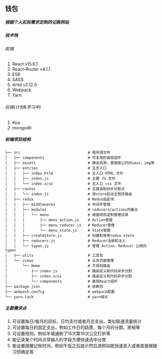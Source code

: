 ## 钱包

##### 根据个人实际需求定制的记账网站

##### 技术栈

###### 前端

1. React v15.6.1
2. React-Router v4.1.1
3. ES6
4. SASS
5. Antd v2.12.0
6. Webpack
7. Yarn

###### 后端(计划&学习中)

1. Koa
2. mongodb

##### 前端项目结构

```
├── src                               # 程序源文件
│   ├── components                    # 可复用的直观组件
│   ├── assets                        # 静态资源，里面放公共的sass，img等
│   ├── entries                       # 主页入口
│   │   ├── index.htlm                # 主入口 HTML 文件
│   │   ├── index.js                  # 主要 JS 文件
│   │   └── index.scss                # 主入口 css 文件
│   ├── routes                        # 主路由和异步分割点
│   │   └── index.js                  # 用store启动主程序路由
│   ├── redux                         # Redux指定块
│   │   ├── middlewares               # 中间件管理
│   │   ├── modules                   # reducers/actions的集合
│   │   │   └── menu                  # 根据规则定制管理目录
│   │   │       ├── menu_action.js    # Action管理
│   │   │       ├── menu_reducer.js   # Reducer管理
│   │   │       └── menu_state.js     # State管理
│   │   ├── createStore.js            # 创建和使用redux store
│   │   ├── reducers.js               # Reducer注册和注入
│   │   └── types.js                  # 管理 Action、Reducer 公用的 types
│   ├── utils                         # 工具包
│   └── views                         # 业务页面管理
│       └── Home                      # 不规则路由
│           ├── index.js              # 路由定义和代码异步分割
│           ├── index.scss            # 路由定义和代码异步分割
│           └── components            # 直观React组件
├── package.json                      # 依赖包
├── webpack.config                    # webpack配置
└── yarn.lock                         # yarn相关
```

##### 主要需求点

1. 可设置每日/每月的目标，日均支付或者月总支出，类似联通流量统计
2. 可设置每日的固定支出，例如工作日的路费、每个月的分期、房租等
3. 可设置规则，例如羊城通刷了15次第16次公交打折等
4. 能记录某个时间点常输入的字段方便快速选中分类
5. 能设置提醒记账时间，例如午饭之后提示然后进网站能快速录入或者直接根据习惯确定等

